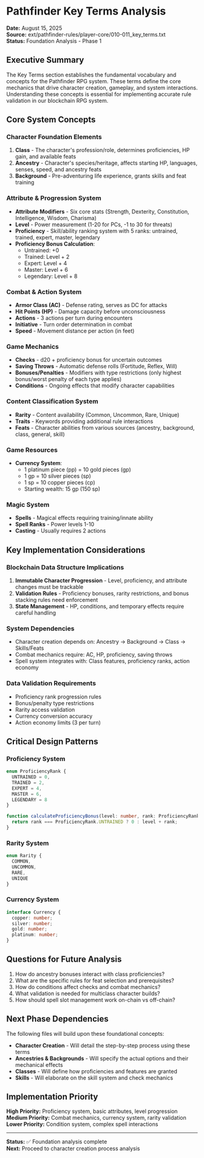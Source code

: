 # Pathfinder Key Terms Analysis
**Date:** August 15, 2025  
**Source:** ext/pathfinder-rules/player-core/010-011_key_terms.txt  
**Status:** Foundation Analysis - Phase 1

## Executive Summary
The Key Terms section establishes the fundamental vocabulary and concepts for the Pathfinder RPG system. These terms define the core mechanics that drive character creation, gameplay, and system interactions. Understanding these concepts is essential for implementing accurate rule validation in our blockchain RPG system.

## Core System Concepts

### Character Foundation Elements
1. **Class** - The character's profession/role, determines proficiencies, HP gain, and available feats
2. **Ancestry** - Character's species/heritage, affects starting HP, languages, senses, speed, and ancestry feats  
3. **Background** - Pre-adventuring life experience, grants skills and feat training

### Attribute & Progression System
- **Attribute Modifiers** - Six core stats (Strength, Dexterity, Constitution, Intelligence, Wisdom, Charisma)
- **Level** - Power measurement (1-20 for PCs, -1 to 30 for threats)
- **Proficiency** - Skill/ability ranking system with 5 ranks: untrained, trained, expert, master, legendary
- **Proficiency Bonus Calculation**: 
  - Untrained: +0
  - Trained: Level + 2
  - Expert: Level + 4  
  - Master: Level + 6
  - Legendary: Level + 8

### Combat & Action System
- **Armor Class (AC)** - Defense rating, serves as DC for attacks
- **Hit Points (HP)** - Damage capacity before unconsciousness
- **Actions** - 3 actions per turn during encounters
- **Initiative** - Turn order determination in combat
- **Speed** - Movement distance per action (in feet)

### Game Mechanics
- **Checks** - d20 + proficiency bonus for uncertain outcomes
- **Saving Throws** - Automatic defense rolls (Fortitude, Reflex, Will)
- **Bonuses/Penalties** - Modifiers with type restrictions (only highest bonus/worst penalty of each type applies)
- **Conditions** - Ongoing effects that modify character capabilities

### Content Classification System
- **Rarity** - Content availability (Common, Uncommon, Rare, Unique)
- **Traits** - Keywords providing additional rule interactions
- **Feats** - Character abilities from various sources (ancestry, background, class, general, skill)

### Game Resources
- **Currency System**:
  - 1 platinum piece (pp) = 10 gold pieces (gp)
  - 1 gp = 10 silver pieces (sp)  
  - 1 sp = 10 copper pieces (cp)
  - Starting wealth: 15 gp (150 sp)

### Magic System
- **Spells** - Magical effects requiring training/innate ability
- **Spell Ranks** - Power levels 1-10
- **Casting** - Usually requires 2 actions

## Key Implementation Considerations

### Blockchain Data Structure Implications
1. **Immutable Character Progression** - Level, proficiency, and attribute changes must be trackable
2. **Validation Rules** - Proficiency bonuses, rarity restrictions, and bonus stacking rules need enforcement
3. **State Management** - HP, conditions, and temporary effects require careful handling

### System Dependencies
- Character creation depends on: Ancestry → Background → Class → Skills/Feats
- Combat mechanics require: AC, HP, proficiency, saving throws
- Spell system integrates with: Class features, proficiency ranks, action economy

### Data Validation Requirements
- Proficiency rank progression rules
- Bonus/penalty type restrictions  
- Rarity access validation
- Currency conversion accuracy
- Action economy limits (3 per turn)

## Critical Design Patterns

### Proficiency System
```typescript
enum ProficiencyRank {
  UNTRAINED = 0,
  TRAINED = 2,
  EXPERT = 4,
  MASTER = 6,
  LEGENDARY = 8
}

function calculateProficiencyBonus(level: number, rank: ProficiencyRank): number {
  return rank === ProficiencyRank.UNTRAINED ? 0 : level + rank;
}
```

### Rarity System
```typescript
enum Rarity {
  COMMON,
  UNCOMMON,
  RARE,
  UNIQUE
}
```

### Currency System
```typescript
interface Currency {
  copper: number;
  silver: number;
  gold: number;
  platinum: number;
}
```

## Questions for Future Analysis
1. How do ancestry bonuses interact with class proficiencies?
2. What are the specific rules for feat selection and prerequisites?
3. How do conditions affect checks and combat mechanics?
4. What validation is needed for multiclass character builds?
5. How should spell slot management work on-chain vs off-chain?

## Next Phase Dependencies
The following files will build upon these foundational concepts:
- **Character Creation** - Will detail the step-by-step process using these terms
- **Ancestries & Backgrounds** - Will specify the actual options and their mechanical effects
- **Classes** - Will define how proficiencies and features are granted
- **Skills** - Will elaborate on the skill system and check mechanics

## Implementation Priority
**High Priority:** Proficiency system, basic attributes, level progression  
**Medium Priority:** Combat mechanics, currency system, rarity validation  
**Lower Priority:** Condition system, complex spell interactions

---

**Status:** ✅ Foundation analysis complete  
**Next:** Proceed to character creation process analysis